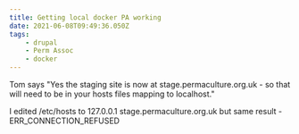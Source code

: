 ```yaml
---
title: Getting local docker PA working
date: 2021-06-08T09:49:36.050Z
tags:
    - drupal
    - Perm Assoc
    - docker
---
```


Tom says "Yes the staging site is now at stage.permaculture.org.uk - so that will need to be in your hosts files mapping to localhost."

I edited /etc/hosts to
127.0.0.1 stage.permaculture.org.uk
but same result - ERR_CONNECTION_REFUSED
